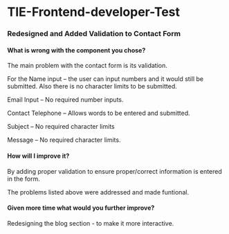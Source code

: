 # TIE-Frontend-developer-Test



<h3>Redesigned and Added Validation to Contact Form</h3>



<h4>What is wrong with the component you chose? </h4>

The main problem with the contact form is its validation.

For the Name input – the user can input numbers and it would still be submitted. Also there is no character limits to be submitted.

Email Input – No required number inputs.

Contact Telephone – Allows words to be entered and submitted.

Subject – No required character limits

Message – No required character limits.

 <h4>How will I improve it?</h4>

By adding proper validation to ensure proper/correct information is entered in the form.

The problems listed above were addressed and made funtional.


<h4>Given more time what would you further improve? </h4>
Redesigning the blog section - to make it more interactive.

